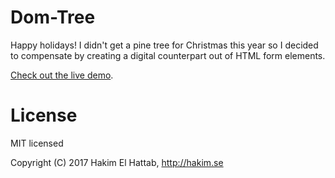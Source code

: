 # Dom-Tree

Happy holidays! I didn't get a pine tree for Christmas this year so I decided to compensate by creating a digital counterpart out of HTML form elements.

[Check out the live demo](http://hakim.se/experiments/css/domtree).

# License

MIT licensed

Copyright (C) 2017 Hakim El Hattab, http://hakim.se
